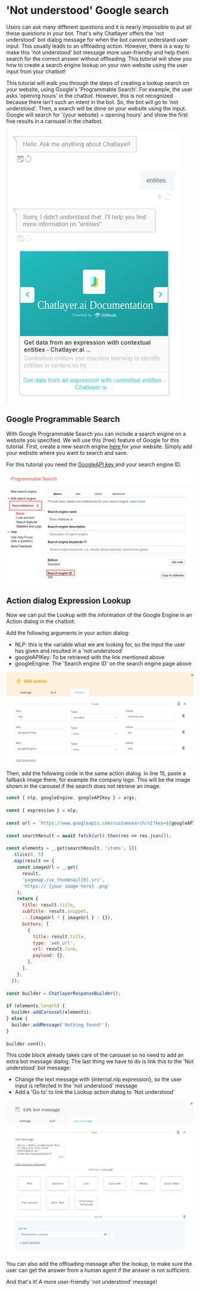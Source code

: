 # 'Not understood' Google search

Users can ask many different questions and it is nearly impossible to put all these questions in your bot. That's why Chatlayer offers the 'not understood' bot dialog message for when the bot cannot understand user input. This usually leads to an offloading action. However, there is a way to make this 'not understood' bot message more user-friendly and help them search for the correct answer without offloading. This tutorial will show you how to create a search engine lookup on your own website using the user input from your chatbot!

This tutorial will walk you through the steps of creating a lookup search on your website, using Google's 'Programmable Search'. For example, the user asks 'opening hours' in the chatbot. However, this is not recognized because there isn't such an intent in the bot. So, the bot will go to 'not understood'. Then, a search will be done on your website using the input. Google will search for '{your website} + opening hours' and show the first five results in a carousel in the chatbot.

![An example of the &apos;Not understood&apos; lookup functionality with of docs.chatlayer.ai](../.gitbook/assets/image%20%28359%29.png)

## Google Programmable Search

With Google Programmable Search you can include a search engine on a website you specified. We will use this \(free\) feature of Google for this tutorial. First, create a new search engine [here ](https://programmablesearchengine.google.com/cse/create/new)for your website. Simply add your website where you want to search and save.

For this tutorial you need the [GoogleAPI key ](https://developers.google.com/custom-search/v1/introduction)and your search engine ID.

![](../.gitbook/assets/image%20%28358%29.png)

## Action dialog Expression Lookup

Now we can put the Lookup with the information of the Google Engine in an Action dialog in the chatbot:

Add the following arguments in your action dialog:

* NLP: this is the variable what we are looking for, so the input the user has given and resulted in a 'not understood'
* googleAPIKey: To be retrieved with the link mentioned above
* googleEngine: The 'Search engine ID' on the search engine page above 

![](../.gitbook/assets/image%20%28361%29.png)

Then, add the following code in the same action dialog. In line 15, paste a fallback image there, for example the company logo. This will be the image shown in the carousel if the search does not retrieve an image. 

```javascript
const { nlp, googleEngine, googleAPIKey } = args;

const { expression } = nlp;

const url = `https://www.googleapis.com/customsearch/v1?key=${googleAPIKey}&cx=${googleEngine}&q=${expression}`;

const searchResult = await fetch(url).then(res => res.json());

const elements = _.get(searchResult, 'items', [])
  .slice(0, 5)
  .map(result => {
    const imageUrl = _.get(
      result,
      'pagemap.cse_thumbnail[0].src',
      'https:// {your image here} .png'
    );
    return {
      title: result.title,
      subTitle: result.snippet,
      ...(imageUrl ? { imageUrl } : {}),
      buttons: [
        {
          title: result.title,
          type: 'web_url',
          url: result.link,
          payload: {},
        },
      ],
    };
  });

const builder = ChatlayerResponseBuilder();

if (elements.length) {
  builder.addCarousel(elements);
} else {
  builder.addMessage('Nothing found!');
}

builder.send();


```

This code block already takes care of the carousel so no need to add an extra bot message dialog. The last thing we have to do is link this to the 'Not understood' bot message:

* Change the text message with {internal.nlp.expression}, so the user input is reflected in the 'not understood' message
* Add a 'Go to' to link the Lookup action dialog to 'Not understood'

![](../.gitbook/assets/image%20%28363%29.png)

You can also add the offloading message after the lookup, to make sure the user can get the answer from a human agent if the answer is not sufficient. 

And that's it! A more user-friendly 'not understood' message!



